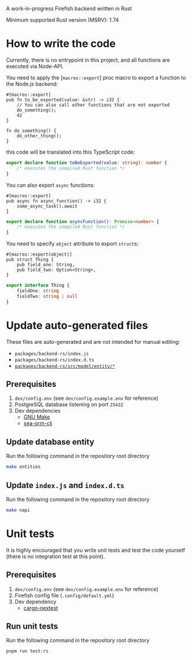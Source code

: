 A work-in-progress Firefish backend written in Rust

Minimum supported Rust version (MSRV): 1.74

# How to write the code

Currently, there is no entrypoint in this project, and all functions are executed via Node-API.

You need to apply the [`macros::export`] proc macro to export a function to the Node.js backend:

```rust,ignore
#[macros::export]
pub fn to_be_exported(value: &str) -> i32 {
    // You can also call other functions that are not exported
    do_something();
    42
}

fn do_something() {
    do_other_thing();
}
```

this code will be translated into this TypeScript code:

```typescript
export declare function toBeExported(value: string): number {
    /* executes the compiled Rust function */
}
```

You can also export `async` functions:

```rust,ignore
#[macros::export]
pub async fn async_function() -> i32 {
    some_async_task().await
}
```

```typescript
export declare function asyncFunction(): Promise<number> {
    /* executes the compiled Rust function */
}
```

You need to specify `object` attribute to export `struct`s:

```rust,ignore
#[macros::export(object)]
pub struct Thing {
    pub field_one: String,
    pub field_two: Option<String>,
}
```

```typescript
export interface Thing {
    fieldOne: string
    fieldTwo: string | null
}
```

# Update auto-generated files

These files are auto-generated and are not intended for manual editing:
- `packages/backend-rs/index.js`
- `packages/backend-rs/index.d.ts`
- [`packages/backend-rs/src/model/entity/*`](crate::model::entity)

## Prerequisites

1. `dev/config.env` (see `dev/config.example.env` for reference)
2. PostgreSQL database listening on port `25432`
3. Dev dependencies
    - [GNU Make](<https://www.gnu.org/software/make/>)
    - [sea-orm-cli](<https://www.sea-ql.org/SeaORM/docs/generate-entity/sea-orm-cli/>)

## Update database entity

Run the following command in the repository root directory

```sh
make entities
```

## Update `index.js` and `index.d.ts`

Run the following command in the repository root directory

```sh
make napi
```

# Unit tests

It is highly encouraged that you write unit tests and test the code yourself (there is no integration test at this point).

## Prerequisites

1. `dev/config.env` (see `dev/config.example.env` for reference)
2. Firefish config file (`.config/default.yml`)
3. Dev dependency
    - [cargo-nextest](<https://nexte.st/>)

## Run unit tests

Run the following command in the repository root directory

```sh
pnpm run test:rs
```

